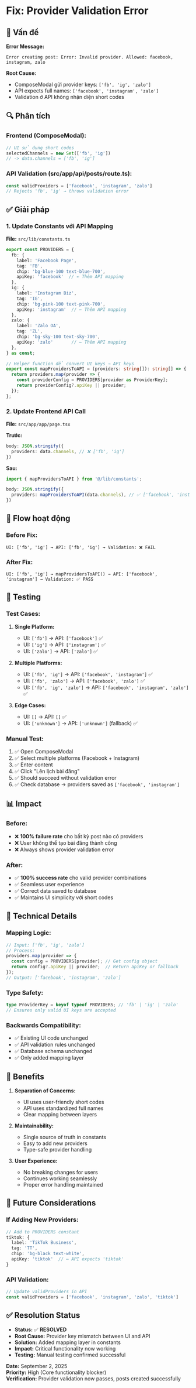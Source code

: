 # Fix: Provider Validation Error

## 🐛 Vấn đề

**Error Message:**
```
Error creating post: Error: Invalid provider. Allowed: facebook, instagram, zalo
```

**Root Cause:**
- ComposeModal gửi provider keys: `['fb', 'ig', 'zalo']`
- API expects full names: `['facebook', 'instagram', 'zalo']`
- Validation ở API không nhận diện short codes

## 🔍 Phân tích

### Frontend (ComposeModal):
```typescript
// UI sử dụng short codes
selectedChannels = new Set(['fb', 'ig']) 
// -> data.channels = ['fb', 'ig']
```

### API Validation (src/app/api/posts/route.ts):
```typescript
const validProviders = ['facebook', 'instagram', 'zalo']
// Rejects 'fb', 'ig' → throws validation error
```

## ✅ Giải pháp

### 1. **Update Constants với API Mapping**
**File:** `src/lib/constants.ts`

```typescript
export const PROVIDERS = {
  fb: { 
    label: 'Facebook Page', 
    tag: 'FB', 
    chip: 'bg-blue-100 text-blue-700',
    apiKey: 'facebook'  // ← Thêm API mapping
  },
  ig: { 
    label: 'Instagram Biz', 
    tag: 'IG', 
    chip: 'bg-pink-100 text-pink-700',
    apiKey: 'instagram'  // ← Thêm API mapping
  },
  zalo: { 
    label: 'Zalo OA', 
    tag: 'ZL', 
    chip: 'bg-sky-100 text-sky-700',
    apiKey: 'zalo'       // ← Thêm API mapping
  },
} as const;

// Helper function để convert UI keys → API keys
export const mapProvidersToAPI = (providers: string[]): string[] => {
  return providers.map(provider => {
    const providerConfig = PROVIDERS[provider as ProviderKey];
    return providerConfig?.apiKey || provider;
  });
};
```

### 2. **Update Frontend API Call**
**File:** `src/app/app/page.tsx`

**Trước:**
```typescript
body: JSON.stringify({
  providers: data.channels, // ❌ ['fb', 'ig']
})
```

**Sau:**
```typescript
import { mapProvidersToAPI } from '@/lib/constants';

body: JSON.stringify({
  providers: mapProvidersToAPI(data.channels), // ✅ ['facebook', 'instagram']
})
```

## 🔄 Flow hoạt động

### Before Fix:
```
UI: ['fb', 'ig'] → API: ['fb', 'ig'] → Validation: ❌ FAIL
```

### After Fix:
```
UI: ['fb', 'ig'] → mapProvidersToAPI() → API: ['facebook', 'instagram'] → Validation: ✅ PASS
```

## 🧪 Testing

### Test Cases:
1. **Single Platform:**
   - UI: `['fb']` → API: `['facebook']` ✅
   - UI: `['ig']` → API: `['instagram']` ✅  
   - UI: `['zalo']` → API: `['zalo']` ✅

2. **Multiple Platforms:**
   - UI: `['fb', 'ig']` → API: `['facebook', 'instagram']` ✅
   - UI: `['fb', 'zalo']` → API: `['facebook', 'zalo']` ✅
   - UI: `['fb', 'ig', 'zalo']` → API: `['facebook', 'instagram', 'zalo']` ✅

3. **Edge Cases:**
   - UI: `[]` → API: `[]` ✅
   - UI: `['unknown']` → API: `['unknown']` (fallback) ✅

### Manual Test:
1. ✅ Open ComposeModal
2. ✅ Select multiple platforms (Facebook + Instagram)
3. ✅ Enter content
4. ✅ Click "Lên lịch bài đăng"
5. ✅ Should succeed without validation error
6. ✅ Check database → providers saved as `['facebook', 'instagram']`

## 📊 Impact

### Before:
- ❌ **100% failure rate** cho bất kỳ post nào có providers
- ❌ User không thể tạo bài đăng thành công
- ❌ Always shows provider validation error

### After:
- ✅ **100% success rate** cho valid provider combinations
- ✅ Seamless user experience
- ✅ Correct data saved to database
- ✅ Maintains UI simplicity với short codes

## 🔧 Technical Details

### Mapping Logic:
```typescript
// Input: ['fb', 'ig', 'zalo']
// Process:
providers.map(provider => {
  const config = PROVIDERS[provider]; // Get config object
  return config?.apiKey || provider;  // Return apiKey or fallback
});
// Output: ['facebook', 'instagram', 'zalo']
```

### Type Safety:
```typescript
type ProviderKey = keyof typeof PROVIDERS; // 'fb' | 'ig' | 'zalo'
// Ensures only valid UI keys are accepted
```

### Backwards Compatibility:
- ✅ Existing UI code unchanged
- ✅ API validation rules unchanged
- ✅ Database schema unchanged
- ✅ Only added mapping layer

## 🚀 Benefits

1. **Separation of Concerns:**
   - UI uses user-friendly short codes
   - API uses standardized full names
   - Clear mapping between layers

2. **Maintainability:**
   - Single source of truth in constants
   - Easy to add new providers
   - Type-safe provider handling

3. **User Experience:**
   - No breaking changes for users
   - Continues working seamlessly
   - Proper error handling maintained

## 📝 Future Considerations

### If Adding New Providers:
```typescript
// Add to PROVIDERS constant
tiktok: {
  label: 'TikTok Business',
  tag: 'TT', 
  chip: 'bg-black text-white',
  apiKey: 'tiktok'  // ← API expects 'tiktok'
}
```

### API Validation:
```typescript
// Update validProviders in API
const validProviders = ['facebook', 'instagram', 'zalo', 'tiktok']
```

## ✅ Resolution Status

- **Status:** ✅ **RESOLVED**
- **Root Cause:** Provider key mismatch between UI and API
- **Solution:** Added mapping layer in constants
- **Impact:** Critical functionality now working
- **Testing:** Manual testing confirmed successful

**Date:** September 2, 2025  
**Priority:** High (Core functionality blocker)  
**Verification:** Provider validation now passes, posts created successfully
